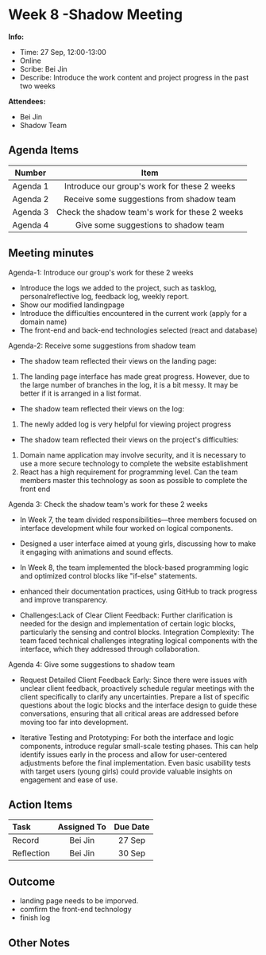 # Week 8 -Shadow Meeting 
**Info:**
- Time: 27 Sep, 12:00-13:00
- Online
- Scribe: Bei Jin
- Describe: Introduce the work content and project progress in the past two weeks

**Attendees:**
- Bei Jin
- Shadow Team

## Agenda Items
| Number     | Item                                                               |
|:----------:|:------------------------------------------------------------------:|
| Agenda 1   | Introduce our group's work for these 2 weeks  |
| Agenda 2   | Receive some suggestions from shadow team                                                 |
| Agenda 3   | Check the shadow team's work for these 2 weeks|
| Agenda 4   | Give some suggestions to shadow team                                       |

## Meeting minutes
Agenda-1: Introduce our group's work for these 2 weeks
- Introduce the logs we added to the project, such as tasklog, personalreflective log, feedback log, weekly report.
- Show our modified landingpage
- Introduce the difficulties encountered in the current work (apply for a domain name)
- The front-end and back-end technologies selected (react and database)
 


Agenda-2: Receive some suggestions from shadow team 
- The shadow team reflected their views on the landing page:
 1. The landing page interface has made great progress. However, due to the large number of branches in the log, it is a bit messy. It may be better if it is arranged in a list format.
- The shadow team reflected their views on the log:
 1. The newly added log is very helpful for viewing project progress
- The shadow team reflected their views on the project's difficulties:
 1. Domain name application may involve security, and it is necessary to use a more secure technology to complete the website establishment
 2. React has a high requirement for programming level. Can the team members master this technology as soon as possible to complete the front end

  

Agenda 3: Check the shadow team's work for these 2 weeks
- In Week 7, the team divided responsibilities—three members focused on interface development while four worked on logical components.
- Designed a user interface aimed at young girls, discussing how to make it engaging with animations and sound effects.
- In Week 8, the team implemented the block-based programming logic and optimized control blocks like "if-else" statements.
- enhanced their documentation practices, using GitHub to track progress and improve transparency.
  
- Challenges:Lack of Clear Client Feedback: Further clarification is needed for the design and implementation of certain logic blocks, particularly the sensing and control blocks. Integration Complexity: The team faced technical challenges integrating logical components with the interface, which they addressed through collaboration.
  

Agenda 4: Give some suggestions to shadow team     
- Request Detailed Client Feedback Early: Since there were issues with unclear client feedback, proactively schedule regular meetings with the client specifically to clarify any uncertainties. Prepare a list of specific questions about the logic blocks and the interface design to guide these conversations, ensuring that all critical areas are addressed before moving too far into development.

- Iterative Testing and Prototyping: For both the interface and logic components, introduce regular small-scale testing phases. This can help identify issues early in the process and allow for user-centered adjustments before the final implementation. Even basic usability tests with target users (young girls) could provide valuable insights on engagement and ease of use.



## Action Items
| Task                            | Assigned To        |  Due Date  |
|:--------------------------------|:------------------:|:----------:|
| Record                          |  Bei Jin           |   27 Sep   |
| Reflection                      |  Bei Jin           |   30 Sep   |


    
## Outcome
- landing page needs to be imporved.
- comfirm the front-end technology
- finish log
## Other Notes



